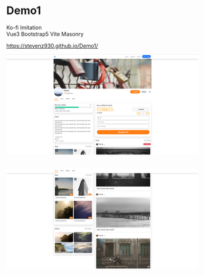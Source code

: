 # Demo1
Ko-fi Imitation  
Vue3 Bootstrap5 Vite Masonry

https://stevenz930.github.io/Demo1/  

![pic1](https://github.com/stevenz930/Demo1/blob/main/1.png)  
<br/>
<br/>
![pic2](https://github.com/stevenz930/Demo1/blob/main/2.png)
